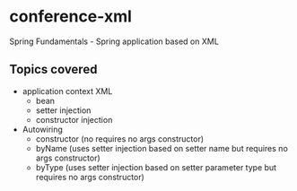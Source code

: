 # conference-xml
Spring Fundamentals - Spring application based on XML

## Topics covered
- application context XML
    - bean
    - setter injection
    - constructor injection
- Autowiring
    - constructor (no requires no args constructor)
    - byName (uses setter injection based on setter name but requires no args constructor)
    - byType (uses setter injection based on setter parameter type but requires no args constructor)